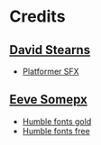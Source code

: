 # Credits


## [David Stearns](https://outspacer.itch.io/) 
- [Platformer SFX](https://outspacer.itch.io/platformer-sfx)

## [Eeve Somepx](https://somepx.itch.io/)
- [Humble fonts gold](https://somepx.itch.io/humble-fonts-gold)
- [Humble fonts free](https://somepx.itch.io/humble-fonts-free)